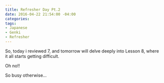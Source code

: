 ```yaml
---
title: Refresher Day Pt.2
date: 2016-04-22 21:54:00 -04:00
categories:
tags:
- Japanese
- Genki
- Refresher
---
```


So, today i reviewed 7, and tomorrow will delve deeply into Lesson 8, where it all starts getting difficult. 

Oh no!!

So busy otherwise…
